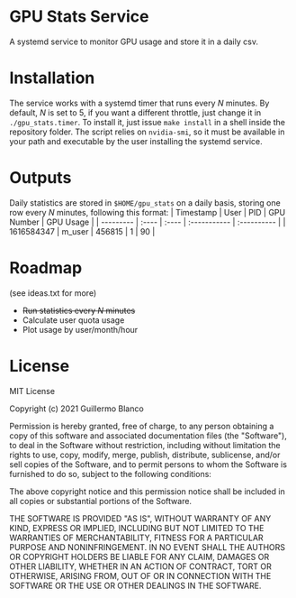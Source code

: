 # GPU Stats Service
A systemd service to monitor GPU usage and store it in a daily csv.

# Installation
The service works with a systemd timer that runs every _N_ minutes. By default,
_N_ is set to 5, if you want a different throttle, just change it in
`./gpu_stats.timer`. To install it, just issue `make install` in a shell inside
the repository folder. The script relies on `nvidia-smi`, so it must be
available in your path and executable by the user installing the systemd service.

# Outputs
Daily statistics are stored in `$HOME/gpu_stats` on a daily basis, storing one
row every _N_ minutes, following this format:
| Timestamp  | User    | PID    | GPU Number   | GPU Usage   |
| ---------  | :----   | :----  | :----------- | :---------- |
| 1616584347 | m_user  | 456815 | 1            | 90          |

# Roadmap
(see ideas.txt for more)
* ~~Run statistics every _N_ minutes~~
* Calculate user quota usage
* Plot usage by user/month/hour

# License

MIT License

Copyright (c) 2021 Guillermo Blanco

Permission is hereby granted, free of charge, to any person obtaining a copy
of this software and associated documentation files (the "Software"), to deal
in the Software without restriction, including without limitation the rights
to use, copy, modify, merge, publish, distribute, sublicense, and/or sell
copies of the Software, and to permit persons to whom the Software is
furnished to do so, subject to the following conditions:

The above copyright notice and this permission notice shall be included in all
copies or substantial portions of the Software.

THE SOFTWARE IS PROVIDED "AS IS", WITHOUT WARRANTY OF ANY KIND, EXPRESS OR
IMPLIED, INCLUDING BUT NOT LIMITED TO THE WARRANTIES OF MERCHANTABILITY,
FITNESS FOR A PARTICULAR PURPOSE AND NONINFRINGEMENT. IN NO EVENT SHALL THE
AUTHORS OR COPYRIGHT HOLDERS BE LIABLE FOR ANY CLAIM, DAMAGES OR OTHER
LIABILITY, WHETHER IN AN ACTION OF CONTRACT, TORT OR OTHERWISE, ARISING FROM,
OUT OF OR IN CONNECTION WITH THE SOFTWARE OR THE USE OR OTHER DEALINGS IN THE
SOFTWARE.
